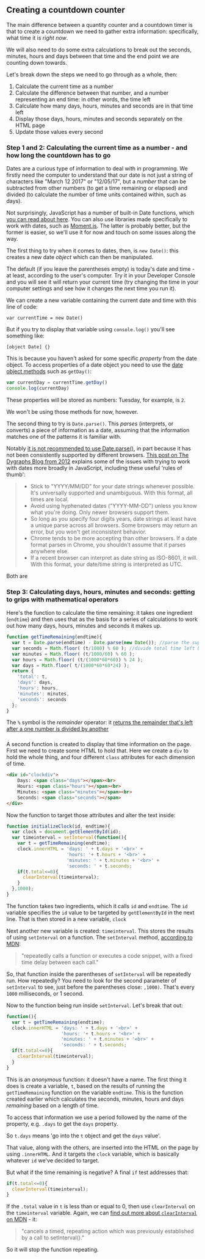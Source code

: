 
## Creating a countdown counter

The main difference between a quantity counter and a countdown timer is that to create a countdown we need to gather extra information: specifically, what time it is *right now*.

We will also need to do some extra calculations to break out the seconds, minutes, hours and days between that time and the end point we are counting down towards.

Let's break down the steps we need to go through as a whole, then:

1. Calculate the current time as a number
2. Calculate the difference between that number, and a number representing an end time: in other words, the time left
3. Calculate how many days, hours, minutes and seconds are in that time left
4. Display those days, hours, minutes and seconds separately on the HTML page
5. Update those values every second

### Step 1 and 2: Calculating the current time as a number - and how long the countdown has to go

Dates are a curious type of information to deal with in programming. We firstly need the computer to understand that our date is not just a string of characters like "March 12 2017" or "12/05/17", but a *number* that can be subtracted from other numbers (to get a time remaining or elapsed) and divided (to calculate the number of time units contained within, such as days).

Not surprisingly, JavaScript has a number of built-in Date functions, which [you can read about here](https://developer.mozilla.org/en/docs/Web/JavaScript/Reference/Global_Objects/Date). You can also use libraries made specifically to work with dates, such as [Moment.js](https://momentjs.com/). The latter is probably better, but the former is easier, so we'll use it for now and touch on some issues along the way.

The first thing to try when it comes to dates, then, is `new Date()`: this creates a new date *object* which can then be manipulated.

The default (if you leave the parentheses empty) is today's date and time - at least, according to the user's computer. Try it in your Developer Console and you will see it will return your current time (try changing the time in your computer settings and see how it changes the next time you run it).

We can create a new variable containing the current date and time with this line of code:

`var currentTime = new Date()`

But if you try to display that variable using `console.log()` you'll see something like:

`[object Date] {}`

This is because you haven't asked for some specific *property* from the date object. To access properties of a date object you need to use the [date object methods](https://www.w3schools.com/jsref/jsref_obj_date.asp) such as `getDay()`:

```js
var currentDay = currentTime.getDay()
console.log(currentDay)
```

These properties will be stored as numbers: Tuesday, for example, is `2`.

We won't be using those methods for now, however.

The second thing to try is `Date.parse()`. This *parses* (interprets, or converts) a piece of information as a date, assuming that the information matches one of the patterns it is familiar with.

Notably [it is not recommended to use Date.parse()](https://developer.mozilla.org/en-US/docs/Web/JavaScript/Reference/Global_Objects/Date/parse), in part because it has not been consistently supported by different browsers. [This post on The Dygraphs Blog from 2012](http://blog.dygraphs.com/2012/03/javascript-and-dates-what-mess.html) explains some of the issues with trying to work with dates more broadly in JavaScript, including these useful 'rules of thumb':

> * Stick to "YYYY/MM/DD" for your date strings whenever possible. It's universally supported and unambiguous. With this format, all times are local.
> * Avoid using hyphenated dates ("YYYY-MM-DD") unless you know what you're doing. Only newer browsers support them.
> * So long as you specify four digits years, date strings at least have a unique parse across all browsers. Some browsers may return an error, but you won't get inconsistent behavior.
> * Chrome tends to be more accepting than other browsers. If a date format parses in Chrome, you shouldn't assume that it parses anywhere else.
> * If a recent browser can interpret as date string as ISO-8601, it will. With this format, your date/time string is interpreted as UTC.



Both are

### Step 3: Calculating days, hours, minutes and seconds: getting to grips with mathematical operators

Here's the function to calculate the time remaining: it takes one ingredient (`endtime`) and then uses that as the basis for a series of calculations to work out how many days, hours, minutes and seconds it makes up.

```js
function getTimeRemaining(endtime){
  var t = Date.parse(endtime) - Date.parse(new Date()); //parse the supplied value as a date, and subtract today's date to get a value for total time left.
  var seconds = Math.floor( (t/1000) % 60 ); //divide total time left by 1000 to get seconds - then divide by 60 to find out number of minutes and give the remainder
  var minutes = Math.floor( (t/1000/60) % 60 );
  var hours = Math.floor( (t/(1000*60*60)) % 24 );
  var days = Math.floor( t/(1000*60*60*24) );
  return {
    'total': t,
    'days': days,
    'hours': hours,
    'minutes': minutes,
    'seconds': seconds
  };
}
```



The `%` symbol is the *remainder* operator: it [returns the remainder that's left after a one number is divided by another ](https://developer.mozilla.org/en/docs/Web/JavaScript/Reference/Operators/Arithmetic_Operators#Remainder_())

###

A second function is created to display that time information on the page. First we need to create some HTML to hold that. Here we create a `div` to hold the whole thing, and four different `class` attributes for each dimension of time.

```html
<div id="clockdiv">
    Days: <span class="days"></span><br>
    Hours: <span class="hours"></span><br>
    Minutes: <span class="minutes"></span><br>
    Seconds: <span class="seconds"></span>
</div>
```

Now the function to target those attributes and alter the text inside:

```js
function initializeClock(id, endtime){
  var clock = document.getElementById(id);
  var timeinterval = setInterval(function(){
    var t = getTimeRemaining(endtime);
    clock.innerHTML = 'days: ' + t.days + '<br>' +
                      'hours: '+ t.hours + '<br>' +
                      'minutes: ' + t.minutes + '<br>' +
                      'seconds: ' + t.seconds;
    if(t.total<=0){
      clearInterval(timeinterval);
    }
  },1000);
}
```

The function takes two ingredients, which it calls `id` and `endtime`. The `id` variable specifies the `id` value to be targeted by `getElementById` in the next line. That is then stored in a new variable, `clock`

Next another new variable is created: `timeinterval`. This stores the results of using `setInterval` on a function. The `setInterval` method, [according to MDN](https://developer.mozilla.org/en-US/docs/Web/API/WindowOrWorkerGlobalScope/setInterval):

> "repeatedly calls a function or executes a code snippet, with a fixed time delay between each call."

So, that function inside the parentheses of `setInterval` will be repeatedly run. How repeatedly? You need to look for the second parameter of `setInterval` to see, just before the parentheses close: `,1000)`. That's every `1000` milliseconds, or 1 second.

Now to the function being run inside `setInterval`. Let's break that out:

```js
function(){
  var t = getTimeRemaining(endtime);
  clock.innerHTML = 'days: ' + t.days + '<br>' +
                    'hours: '+ t.hours + '<br>' +
                    'minutes: ' + t.minutes + '<br>' +
                    'seconds: ' + t.seconds;
  if(t.total<=0){
    clearInterval(timeinterval);
  }
}
```

This is an *anonymous* function: it doesn't have a name. The first thing it does is create a variable, `t`, based on the results of running the `getTimeRemaining` function on the variable `endtime`. This is the function created earlier which calculates the seconds, minutes, hours and days *remaining* based on a length of time.

To access that information we use a period followed by the name of the property, e.g. `.days` to get the `days` property.

So `t.days` means 'go into the `t` object and get the `days` value'.

That value, along with the others, are inserted into the HTML on the page by using `.innerHTML`. And it targets the `clock` variable, which is basically whatever `id` we've decided to target.

But what if the time remaining is negative? A final `if` test addresses that:

```js
if(t.total<=0){
  clearInterval(timeinterval);
}
```

If the `.total` value in `t` is less than or equal to 0, then use `clearInterval` on the `timeinterval` variable. Again, we can [find out more about `clearInterval` on MDN](https://developer.mozilla.org/en-US/docs/Web/API/WindowOrWorkerGlobalScope/clearInterval) - it:

> "cancels a timed, repeating action which was previously established by a call to setInterval()."

So it will stop the function repeating.
